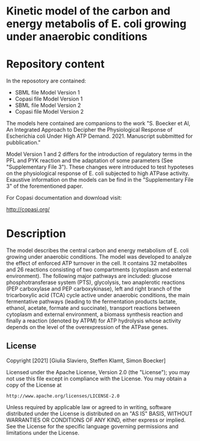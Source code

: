 # Kinetic model of the carbon and energy metabolis of E. coli growing under anaerobic conditions

# Repository content 
In the reposotory are contained: 
- SBML file Model Version 1
- Copasi file Model Version 1
- SBML file Model Version 2
- Copasi file Model Version 2

The models here contained are companions to the work "S. Boecker et Al, An Integrated Approach to Decipher the Physiological Response of Escherichia coli Under High ATP Demand. 2021. Manuscript subbmitted for pubblication."

Model Version 1 and 2 differs for the introduction of regulatory terms in the PFL and PYK reaction and the adaptation of some parameters (See "Supplementary File 3"). These changes were introduced to test hypoteses on the physiological response of E. coli subjected to high ATPase activity. 
Exaustive information on the models can be find in the "Supplementary File 3" of the forementioned paper. 

For Copasi documentation and download visit: 

http://copasi.org/

# Description
The model describes the central carbon and energy metabolism of E. coli growing under anaerobic conditions.
The model was developed to analyze the effect of enforced ATP turnover in the cell. 
It contains 32 metabolites and 26 reactions consisting of two compartments (cytoplasm and external environment). The following major pathways are included: glucose phosphotransferase system (PTS), glycolysis, two anaplerotic reactions (PEP carboxylase and PEP carboxykinase), left and right branch of the tricarboxylic acid (TCA) cycle active under anaerobic conditions, the main fermentative pathways (leading to the fermentation products lactate, ethanol, acetate, formate and succinate), transport reactions between cytoplasm and external environment, a biomass synthesis reaction and finally a reaction (denoted by ATPM) for ATP hydrolysis whose activity depends on the level of the overexpression of the ATPase genes. 
 
 
## License
Copyright [2021] [Giulia Slaviero, Steffen Klamt, Simon Boecker]

Licensed under the Apache License, Version 2.0 (the "License");
you may not use this file except in compliance with the License.
You may obtain a copy of the License at

    http://www.apache.org/licenses/LICENSE-2.0

Unless required by applicable law or agreed to in writing, software
distributed under the License is distributed on an "AS IS" BASIS,
WITHOUT WARRANTIES OR CONDITIONS OF ANY KIND, either express or implied.
See the License for the specific language governing permissions and
limitations under the License.

